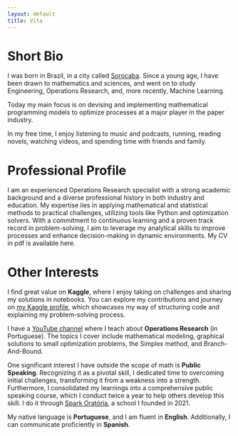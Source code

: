 ```yaml
---
layout: default
title: Vita
---
```


# Short Bio

I was born in Brazil, in a city called [Sorocaba](https://maps.app.goo.gl/Dd62pGTmhWDNdz2i6). Since a young age, I have been drawn to mathematics and sciences, and went on to study Engineering, Operations Research, and, more recently, Machine Learning.

Today my main focus is on devising and implementing mathematical programming models to optimize processes at a major player in the paper industry.

In my free time, I enjoy listening to music and podcasts, running, reading novels, watching videos, and spending time with friends and family. 


# Professional Profile

I am an experienced Operations Research specialist with a strong academic background and a diverse professional history in both industry and education. My expertise lies in applying mathematical and statistical methods to practical challenges, utilizing tools like Python and optimization solvers. With a commitment to continuous learning and a proven track record in problem-solving, I aim to leverage my analytical skills to improve processes and enhance decision-making in dynamic environments. My CV in pdf is available here.


# Other Interests

I find great value on **Kaggle**, where I enjoy taking on challenges and sharing my solutions in notebooks. You can explore my contributions and journey on [my Kaggle profile](https://www.kaggle.com/ekozyreff), which showcases my way of structuring code and explaining my problem-solving process.

I have a [YouTube channel](https://www.youtube.com/c/professorernee) where I teach about **Operations Research** (in Portuguese). The topics I cover include mathematical modeling, graphical solutions to small optimization problems, the Simplex method, and Branch-And-Bound.

One significant interest I have outside the scope of math is **Public Speaking**. Recognizing it as a pivotal skill, I dedicated time to overcoming initial challenges, transforming it from a weakness into a strength. Furthermore, I consolidated my learnings into a comprehensive public speaking course, which I conduct twice a year to help others develop this skill. I do it through [Spark Oratória](https://www.sparkoratoria.com/), a school I founded in 2021.

My native language is **Portuguese**, and I am fluent in **English**. Additionally, I can communicate proficiently in **Spanish**.
